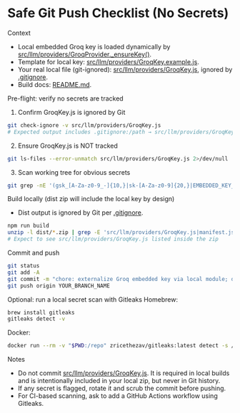 # Safe Git Push Checklist (No Secrets)

Context

- Local embedded Groq key is loaded dynamically by [src/llm/providers/GroqProvider.\_ensureKey()](src/llm/providers/GroqProvider.js:142).
- Template for local key: [src/llm/providers/GroqKey.example.js](src/llm/providers/GroqKey.example.js:1).
- Your real local file (git-ignored): [src/llm/providers/GroqKey.js](src/llm/providers/GroqKey.js:1), ignored by [.gitignore](.gitignore:153).
- Build docs: [README.md](README.md:133).

Pre-flight: verify no secrets are tracked

1. Confirm GroqKey.js is ignored by Git

```bash
git check-ignore -v src/llm/providers/GroqKey.js
# Expected output includes .gitignore:/path → src/llm/providers/GroqKey.js
```

2. Ensure GroqKey.js is NOT tracked

```bash
git ls-files --error-unmatch src/llm/providers/GroqKey.js 2>/dev/null || echo "Not tracked (OK)"
```

3. Scan working tree for obvious secrets

```bash
git grep -nE '(gsk_[A-Za-z0-9_-]{10,}|sk-[A-Za-z0-9]{20,}|EMBEDDED_KEY_B64|api[_-]?key)' -- ':!src/llm/providers/GroqKey.example.js' || echo "No obvious secrets found"
```

Build locally (dist zip will include the local key by design)

- Dist output is ignored by Git per [.gitignore](.gitignore:18).

```bash
npm run build
unzip -l dist/*.zip | grep -E 'src/llm/providers/GroqKey.js|manifest.json'
# Expect to see src/llm/providers/GroqKey.js listed inside the zip
```

Commit and push

```bash
git status
git add -A
git commit -m "chore: externalize Groq embedded key via local module; docs updated"
git push origin YOUR_BRANCH_NAME
```

Optional: run a local secret scan with Gitleaks
Homebrew:

```bash
brew install gitleaks
gitleaks detect -v
```

Docker:

```bash
docker run --rm -v "$PWD:/repo" zricethezav/gitleaks:latest detect -s /repo -v
```

Notes

- Do not commit [src/llm/providers/GroqKey.js](src/llm/providers/GroqKey.js:1). It is required in local builds and is intentionally included in your local zip, but never in Git history.
- If any secret is flagged, rotate it and scrub the commit before pushing.
- For CI-based scanning, ask to add a GitHub Actions workflow using Gitleaks.
